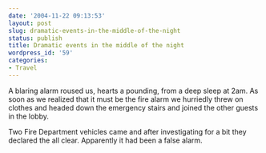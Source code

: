 ```yaml
---
date: '2004-11-22 09:13:53'
layout: post
slug: dramatic-events-in-the-middle-of-the-night
status: publish
title: Dramatic events in the middle of the night
wordpress_id: '59'
categories:
- Travel
---
```


A blaring alarm roused us, hearts a pounding, from a deep sleep at 2am. As soon as we realized that it must be the fire alarm we hurriedly threw on clothes and headed down the emergency stairs and joined the other guests in the lobby.

Two Fire Department vehicles came and after investigating for a bit they declared the all clear.  Apparently it had been a false alarm.

